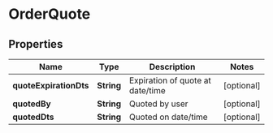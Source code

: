 

# OrderQuote


## Properties

| Name | Type | Description | Notes |
|------------ | ------------- | ------------- | -------------|
|**quoteExpirationDts** | **String** | Expiration of quote at date/time |  [optional] |
|**quotedBy** | **String** | Quoted by user |  [optional] |
|**quotedDts** | **String** | Quoted on date/time |  [optional] |



